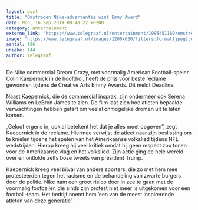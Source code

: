 ```yaml
---
layout: post
title: "Omstreden Nike-advertentie wint Emmy Award"
date: Mon, 16 Sep 2019 09:40:22 +0200
category: entertainment
externe_link: "https://www.telegraaf.nl/entertainment/1995451160/omstreden-nike-advertentie-wint-emmy-award"
image: "https://www.telegraaf.nl/images/1200x630/filters:format(jpeg):quality(80)/cdn-kiosk-api.telegraaf.nl/3d432d98-d855-11e9-bfdc-0217670beecd.jpg"
aantal: 196
unieke: 144
author: telegraaf
---
```


<p class="intro">De Nike commercial Dream Crazy, met voormalig American Football-speler Colin Kaepernick in de hoofdrol, heeft de prijs voor beste reclame gewonnen tijdens de Creative Arts Emmy Awards. Dit meldt Deadline.</p> <p>Naast Kaepernick, die de commercial insprak, zijn ondermeer ook Serena Williams en LeBron James te zien. De film laat zien hoe atleten bepaalde verwachtingen hebben getart om veelal onmogelijke dromen uit te laten komen.</p><p>„Geloof ergens in, ook al betekent het dat je alles moet opgeven”, zegt Kaepernick in de reclame. Hiermee verwijst de atleet naar zijn beslissing om te knielen tijdens het spelen van het Amerikaanse volkslied tijdens NFL wedstrijden. Hierop kreeg hij veel kritiek omdat hij geen respect zou tonen voor de Amerikaanse vlag en het volkslied. Zijn actie ging de hele wereld over en ontlokte zelfs boze tweets van president Trump.</p><p>Kaepernick kreeg veel bijval van andere sporters, die zo met hem mee protesteerden tegen het racisme en de behandeling van zwarte burgers door de politie. Nike nam een groot risico door in zee te gaan met de voormalig footballer, die sinds zijn protest niet meer is uitgekomen voor een football-team. Het bedrijf noemt hem ’een van de meest inspirerende atleten van deze generatie’.</p>
